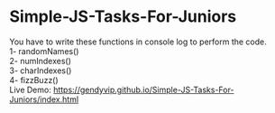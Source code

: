 # Simple-JS-Tasks-For-Juniors
You have to write these functions in console log to perform the code.<br>
1- randomNames()<br>
2- numIndexes()<br>
3- charIndexes()<br>
4- fizzBuzz()<br>
Live Demo: https://gendyvip.github.io/Simple-JS-Tasks-For-Juniors/index.html
